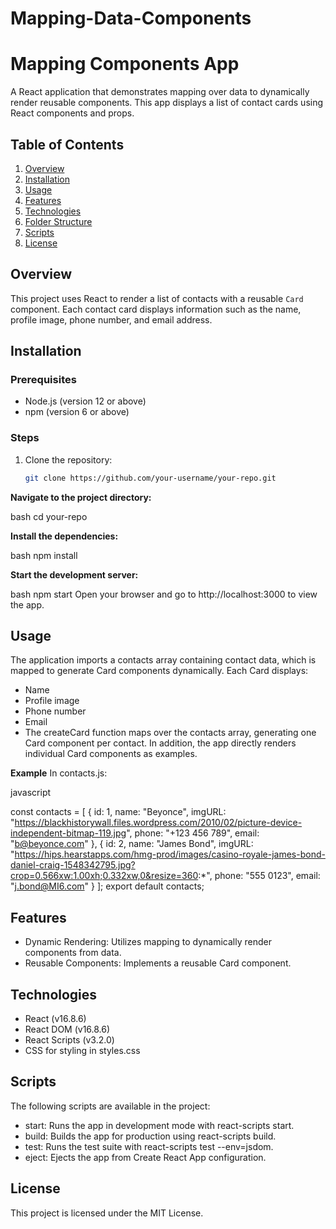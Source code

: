 # Mapping-Data-Components

# Mapping Components App

A React application that demonstrates mapping over data to dynamically render reusable components. This app displays a list of contact cards using React components and props.

## Table of Contents

1. [Overview](#overview)
2. [Installation](#installation)
3. [Usage](#usage)
4. [Features](#features)
5. [Technologies](#technologies)
6. [Folder Structure](#folder-structure)
7. [Scripts](#scripts)
8. [License](#license)

## Overview

This project uses React to render a list of contacts with a reusable `Card` component. Each contact card displays information such as the name, profile image, phone number, and email address.

## Installation

### Prerequisites

- Node.js (version 12 or above)
- npm (version 6 or above)

### Steps

1. Clone the repository:

   ```bash
   git clone https://github.com/your-username/your-repo.git


**Navigate to the project directory:**

bash
cd your-repo

**Install the dependencies:**

bash
npm install

**Start the development server:**

bash
npm start
Open your browser and go to http://localhost:3000 to view the app.


## Usage
The application imports a contacts array containing contact data, which is mapped to generate Card components dynamically. Each Card displays:

- Name
- Profile image
- Phone number
- Email
- The createCard function maps over the contacts array, generating one Card component per contact. In addition, the app directly renders individual Card components as examples.

**Example**
In contacts.js:

javascript

const contacts = [
  {
    id: 1,
    name: "Beyonce",
    imgURL: "https://blackhistorywall.files.wordpress.com/2010/02/picture-device-independent-bitmap-119.jpg",
    phone: "+123 456 789",
    email: "b@beyonce.com"
  },
  {
    id: 2,
    name: "James Bond",
    imgURL: "https://hips.hearstapps.com/hmg-prod/images/casino-royale-james-bond-daniel-craig-1548342795.jpg?crop=0.566xw:1.00xh;0.332xw,0&resize=360:*",
    phone: "555 0123",
    email: "j.bond@MI6.com"
  }
];
export default contacts;


## Features
- Dynamic Rendering: Utilizes mapping to dynamically render components from data.
- Reusable Components: Implements a reusable Card component.


## Technologies
- React (v16.8.6)
- React DOM (v16.8.6)
- React Scripts (v3.2.0)
- CSS for styling in styles.css


## Scripts
The following scripts are available in the project:

- start: Runs the app in development mode with react-scripts start.
- build: Builds the app for production using react-scripts build.
- test: Runs the test suite with react-scripts test --env=jsdom.
- eject: Ejects the app from Create React App configuration.


## License
This project is licensed under the MIT License.
